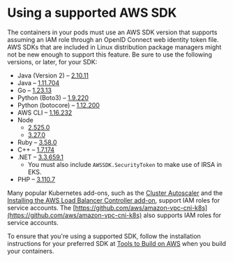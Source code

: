 # Using a supported AWS SDK<a name="iam-roles-for-service-accounts-minimum-sdk"></a>

The containers in your pods must use an AWS SDK version that supports assuming an IAM role through an OpenID Connect web identity token file\. AWS SDKs that are included in Linux distribution package managers might not be new enough to support this feature\. Be sure to use the following versions, or later, for your SDK:
+ Java \(Version 2\) – [2\.10\.11](https://github.com/aws/aws-sdk-java-v2/releases/tag/2.10.11)
+ Java – [1\.11\.704](https://github.com/aws/aws-sdk-java/releases/tag/1.11.704)
+ Go – [1\.23\.13](https://github.com/aws/aws-sdk-go/releases/tag/v1.23.13)
+ Python \(Boto3\) – [1\.9\.220](https://github.com/boto/boto3/releases/tag/1.9.220)
+ Python \(botocore\) – [1\.12\.200](https://github.com/boto/botocore/releases/tag/1.12.200)
+ AWS CLI – [1\.16\.232](https://github.com/aws/aws-cli/releases/tag/1.16.232)
+ Node
  + [2\.525\.0](https://github.com/aws/aws-sdk-js/releases/tag/v2.525.0)
  + [3\.27\.0](https://github.com/aws/aws-sdk-js-v3/releases/tag/v3.27.0)
+ Ruby – [3\.58\.0](https://github.com/aws/aws-sdk-ruby/blob/version-3/gems/aws-sdk-core/CHANGELOG.md#3580-2019-07-01)
+ C\+\+ – [1\.7\.174](https://github.com/aws/aws-sdk-cpp/releases/tag/1.7.174)
+ \.NET – [3\.3\.659\.1](https://github.com/aws/aws-sdk-net/releases/tag/3.3.659.1)
  + You must also include `AWSSDK.SecurityToken` to make use of IRSA in EKS.
+ PHP – [3\.110\.7](https://github.com/aws/aws-sdk-php/releases/tag/3.110.7)

Many popular Kubernetes add\-ons, such as the [Cluster Autoscaler](https://github.com/kubernetes/autoscaler/tree/master/cluster-autoscaler) and the [Installing the AWS Load Balancer Controller add\-on](aws-load-balancer-controller.md), support IAM roles for service accounts\. The [https://github.com/aws/amazon-vpc-cni-k8s](https://github.com/aws/amazon-vpc-cni-k8s) also supports IAM roles for service accounts\.

To ensure that you're using a supported SDK, follow the installation instructions for your preferred SDK at [Tools to Build on AWS](https://aws.amazon.com/tools/) when you build your containers\. 
